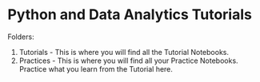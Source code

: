 # Python and Data Analytics Tutorials

Folders:
1. Tutorials - This is where you will find all the Tutorial Notebooks. 
2. Practices - This is where you will find all your Practice Notebooks. Practice what you learn from the Tutorial here. 